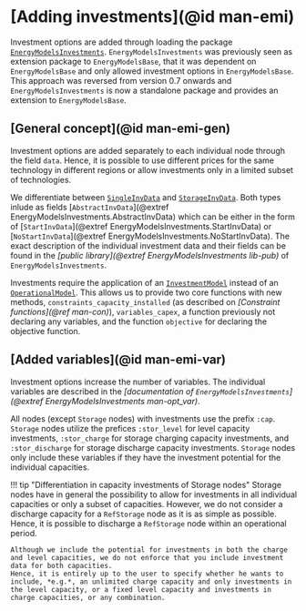 # [Adding investments](@id man-emi)

Investment options are added through loading the package [`EnergyModelsInvestments`](https://energymodelsx.github.io/EnergyModelsInvestments.jl/).
`EnergyModelsInvestments` was previously seen as extension package to `EnergyModelsBase`, that it was dependent on `EnergyModelsBase` and only allowed investment options in `EnergyModelsBase`.
This approach was reversed from version 0.7 onwards and `EnergyModelsInvestments` is now a standalone package and provides an extension to `EnergyModelsBase`.

## [General concept](@id man-emi-gen)

Investment options are added separately to each individual node through the field `data`.
Hence, it is possible to use different prices for the same technology in different regions or allow investments only in a limited subset of technologies.

We differentiate between [`SingleInvData`](@ref) and [`StorageInvData`](@ref).
Both types inlude as fields [`AbstractInvData`](@extref EnergyModelsInvestments.AbstractInvData) which can be either in the form of [`StartInvData`](@extref EnergyModelsInvestments.StartInvData) or [`NoStartInvData`](@extref EnergyModelsInvestments.NoStartInvData).
The exact description of the individual investment data and their fields can be found in the *[public library](@extref EnergyModelsInvestments lib-pub)* of `EnergyModelsInvestments`.

Investments require the application of an [`InvestmentModel`](@ref) instead of an [`OperationalModel`](@ref).
This allows us to provide two core functions with new methods, `constraints_capacity_installed` (as described on *[Constraint functions](@ref man-con)*), `variables_capex`, a function previously not declaring any variables, and the function `objective` for declaring the objective function.

## [Added variables](@id man-emi-var)

Investment options increase the number of variables.
The individual variables are described in the *[documentation of `EnergyModelsInvestments`](@extref EnergyModelsInvestments man-opt_var)*.

All nodes (except `Storage` nodes) with investments use the prefix `:cap`.
`Storage` nodes utilize the prefices `:stor_level` for level capacity investments, `:stor_charge` for storage charging capacity investments, and `:stor_discharge` for storage discharge capacity investments.
`Storage` nodes only include these variables if they have the investment potential for the individual capacities.

!!! tip "Differentiation in capacity investments of Storage nodes"
    Storage nodes have in general the possibility to allow for investments in all individual capacities or only a subset of capacities.
    However, we do not consider a discharge capacity for a `RefStorage` node as it is as simple as possible.
    Hence, it is possible to discharge a `RefStorage` node within an operational period.

    Although we include the potential for investments in both the charge and level capacities, we do not enforce that you include investment data for both capacities.
    Hence, it is entirely up to the user to specify whether he wants to include, *e.g.*, an unlimited charge capacity and only investments in the level capacity, or a fixed level capacity and investments in charge capacities, or any combination.
